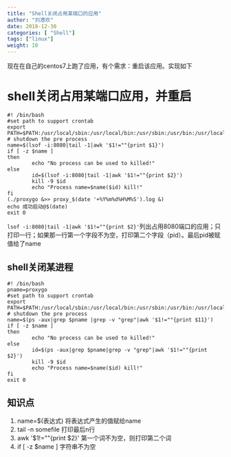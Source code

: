 ```yaml
---
title: "Shell关闭占用某端口的应用"
author: "刘港欢"
date: 2018-12-30
categories: [ "Shell"]
tags: ["linux"]
weight: 10
---
```


现在在自己的centos7上跑了应用，有个需求：重启该应用。实现如下 <!--more-->

# shell关闭占用某端口应用，并重启

```shell
#! /bin/bash
#set path to support crontab
export PATH=$PATH:/usr/local/sbin:/usr/local/bin:/usr/sbin:/usr/bin:/usr/local/go/bin:/root/bin
# shutdown the pre process
name=$(lsof -i:8080|tail -1|awk '$1!=""{print $1}')
if [ -z $name ]
then
        echo "No process can be used to killed!"
else
        id=$(lsof -i:8080|tail -1|awk '$1!=""{print $2}')
        kill -9 $id
        echo "Process name=$name($id) kill!"
fi
(./proxygo &>> proxy_$(date '+%Y%m%d%H%M%S').log &)
echo 成功启动@$(date)
exit 0

```

`lsof -i:8080|tail -1|awk '$1!=""{print $2}'`列出占用8080端口的应用；只打印一行；如果那一行第一个字段不为空，打印第二个字段（pid）。最后pid被赋值给了name

## shell关闭某进程

```shell
#! /bin/bash
pname=proxygo
#set path to support crontab
export PATH=$PATH:/usr/local/sbin:/usr/local/bin:/usr/sbin:/usr/bin:/usr/local/go/bin:/root/bin
# shutdown the pre process
name=$(ps -aux|grep $pname |grep -v "grep"|awk '$1!=""{print $11}')
if [ -z $name ]
then
        echo "No process can be used to killed!"
else
        id=$(ps -aux|grep $pname|grep -v "grep"|awk '$1!=""{print $2}')
        kill -9 $id
        echo "Process name=$name($id) kill!"
fi
exit 0
```

## 知识点

1. name=$(表达式) 将表达式产生的值赋给name
2. tail -n somefile 打印最后n行
3. awk '$1!=""{print $2}'  第一个词不为空，则打印第二个词
4. if [ -z $name ]  字符串不为空
